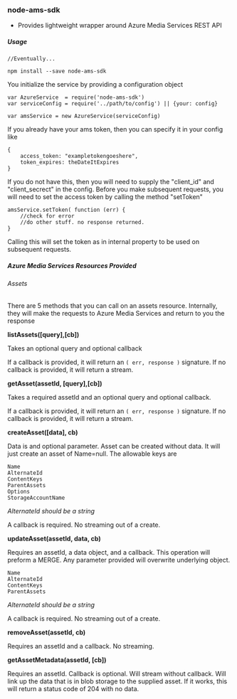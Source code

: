 ### node-ams-sdk

* Provides lightweight wrapper around Azure Media Services REST API


##### Usage 


```
//Eventually...

npm install --save node-ams-sdk

```

You initialize the service by providing a configuration object

```
var AzureService  = require('node-ams-sdk')
var serviceConfig = require('../path/to/config') || {your: config}

var amsService = new AzureService(serviceConfig)

```

If you already have your ams token, then you can specify it in your config like

```
{
    access_token: "exampletokengoeshere",
    token_expires: theDateItExpires
}
```

If you do not have this, then you will need to supply the "client_id" and "client_secrect" in the config. Before you make subsequent requests, you will need to set the access token by calling the method "setToken"

```
amsService.setToken( function (err) {
    //check for error
    //do other stuff. no response returned.
}
```
Calling this will set the token as in internal property to be used on subsequent requests.

##### Azure Media Services Resources Provided

###### Assets

There are 5 methods that you can call on an assets resource. Internally, they will make the requests to Azure Media Services and return to you the response

**listAssets([query],[cb])**

Takes an optional query and optional callback

If a callback is provided, it will return an ```( err, response )``` signature. If no callback is provided, it will return a stream.


**getAsset(assetId, [query],[cb])**

Takes a required assetId and an optional query and optional callback.

If a callback is provided, it will return an ```( err, response )``` signature. If no callback is provided, it will return a stream.

**createAsset([data], cb)**

Data is and optional parameter. Asset can be created without data. It will just create an asset of Name=null. The allowable keys are

```
Name
AlternateId
ContentKeys
ParentAssets
Options
StorageAccountName
```

*AlternateId should be a string*

A callback is required. No streaming out of a create.

**updateAsset(assetId, data, cb)**

Requires an assetId, a data object, and a callback. This operation will preform a MERGE. Any parameter provided will overwrite underlying object.

```
Name
AlternateId
ContentKeys
ParentAssets
```

*AlternateId should be a string*

A callback is required. No streaming out of a create.

**removeAsset(assetId, cb)**

Requires an assetId and a callback. No streaming.

**getAssetMetadata(assetId, [cb])**

Requires an assetId. Callback is optional. Will stream without callback. Will link up the data that is in blob storage to the supplied asset. If it works, this will return a status code of 204 with no data.


